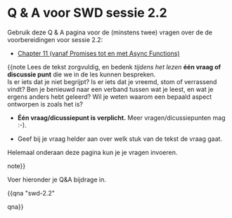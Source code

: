 # Q & A voor SWD sessie 2.2

Gebruik deze Q & A pagina voor de (minstens twee) vragen over de de voorbereidingen voor sessie 2.2:

* [Chapter 11 (vanaf Promises tot en met Async Functions)](https://dwa-courses.firebaseapp.com/11_async.html#h_sdRy5CTAP/)

{{note
Lees de tekst zorgvuldig, en bedenk _tijdens het lezen_ **één vraag of  discussie punt** die we in de les kunnen bespreken.  
Is er iets dat je niet begrijpt? Is er iets dat je vreemd, stom of verrassend vindt? Ben je benieuwd naar een verband tussen wat je leest, en wat je ergens anders hebt geleerd? Wil je weten waarom een bepaald aspect ontworpen is zoals het is?

* **Één vraag/dicussiepunt is verplicht.** Meer vragen/dicussiepunten mag :-).

* Geef bij je vraag helder aan over welk stuk van de tekst de vraag gaat.

Helemaal onderaan deze pagina kun je je vragen invoeren.

note}}

Voer hieronder je Q&A bijdrage in.

{{qna "swd-2.2" 

qna}}